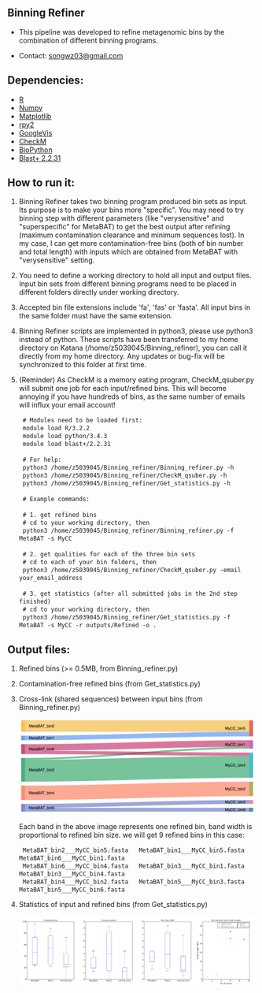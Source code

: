 Binning Refiner
---

+ This pipeline was developed to refine metagenomic bins by the combination of different binning programs.

+ Contact: songwz03@gmail.com

Dependencies:
---

+ [R](https://www.r-project.org)
+ [Numpy](http://www.numpy.org)
+ [Matplotlib](http://matplotlib.org)
+ [rpy2](http://rpy2.bitbucket.org)
+ [GoogleVis](https://github.com/mages/googleVis#googlevis)
+ [CheckM](http://ecogenomics.github.io/CheckM/)
+ [BioPython](https://github.com/biopython/biopython.github.io/)
+ [Blast+ 2.2.31](http://www.ncbi.nlm.nih.gov/news/06-16-2015-blast-plus-update/)

How to run it:
---

1. Binning Refiner takes two binning program produced bin sets as input. Its purpose is to make your bins more "specific".
You may need to try binning step with different parameters (like "verysensitive" and "superspecific" for MetaBAT) to get
the best output after refining (maximum contamination clearance and minimum sequences lost). In my case, I can get more
contamination-free bins (both of bin number and total length) with inputs which are obtained from MetaBAT with
"verysensitive" setting.

1. You need to define a working directory to hold all input and output files. Input bin sets from different
binning programs need to be placed in different folders directly under working directory.

1. Accepted bin file extensions include 'fa', 'fas' or 'fasta'. All input bins in the same folder must have the same extension.

1. Binning Refiner scripts are implemented in python3, please use python3 instead of python. These scripts have been
transferred to my home directory on Katana (/home/z5039045/Binning_refiner), you can call it directly from my home
directory. Any updates or bug-fix will be synchronized to this folder at first time.

1. (Reminder) As CheckM is a memory eating program, CheckM_qsuber.py will submit one job for each input/refined bins.
This will become annoying if you have hundreds of bins, as the same number of emails will influx your email account!

        # Modules need to be loaded first:
        module load R/3.2.2
        module load python/3.4.3
        module load blast+/2.2.31

        # For help:
        python3 /home/z5039045/Binning_refiner/Binning_refiner.py -h
        python3 /home/z5039045/Binning_refiner/CheckM_qsuber.py -h
        python3 /home/z5039045/Binning_refiner/Get_statistics.py -h

        # Example commands:

        # 1. get refined bins
        # cd to your working directory, then
        python3 /home/z5039045/Binning_refiner/Binning_refiner.py -f MetaBAT -s MyCC

        # 2. get qualities for each of the three bin sets
        # cd to each of your bin folders, then
        python3 /home/z5039045/Binning_refiner/CheckM_qsuber.py -email your_email_address

        # 3. get statistics (after all submitted jobs in the 2nd step finished)
        # cd to your working directory, then
        python3 /home/z5039045/Binning_refiner/Get_statistics.py -f MetaBAT -s MyCC -r outputs/Refined -o .

Output files:
---

1. Refined bins (>= 0.5MB, from Binning_refiner.py)

1. Contamination-free refined bins (from Get_statistics.py)

1. Cross-link (shared sequences) between input bins (from Binning_refiner.py)

    ![Sankey_plot](doc/images/sankey_plot.jpg)

    Each band in the above image represents one refined bin, band width is proportional to refined bin size.
    we will get 9 refined bins in this case:

        MetaBAT_bin2___MyCC_bin5.fasta   MetaBAT_bin1___MyCC_bin5.fasta   MetaBAT_bin6___MyCC_bin1.fasta
        MetaBAT_bin6___MyCC_bin4.fasta   MetaBAT_bin3___MyCC_bin1.fasta   MetaBAT_bin3___MyCC_bin4.fasta
        MetaBAT_bin4___MyCC_bin2.fasta   MetaBAT_bin5___MyCC_bin3.fasta   MetaBAT_bin5___MyCC_bin6.fasta

1. Statistics of input and refined bins (from Get_statistics.py)

    ![Statistics](doc/images/statistics.png)
